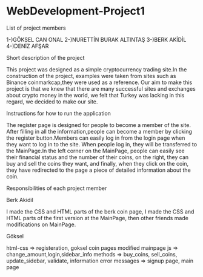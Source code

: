 # WebDevelopment-Project1
List of project members

1-)GÖKSEL CAN ONAL
2-)NURETTİN BURAK ALTINTAŞ
3-)BERK AKİDİL
4-)DENİZ AFŞAR 

Short description of the project

This project was designed as a simple cryptocurrency trading site.In the construction of the project, examples were taken from sites such as Binance coinmarkcap,they were used as a reference. Our aim to make this project is that we knew that there are many successful sites and exchanges about crypto money in the world, we felt that Turkey was lacking in this regard, we decided to make our site.

Instructions for how to run the application

The register page is designed for people to become a member of the site. After filling in all the information,people can become a member by clicking the register button.Members can easily log in from the login page when they want to log in to the site. When people log in, they will be transferred to the MainPage.In the left corner on the MainPage, people can easily see their financial status and the number of their coins, on the right, they can buy and sell the coins they want, and finally, when they click on the coin, they have redirected to the page a piece of detailed information about the coin. 


Responsibilities of each project member

Berk Akidil

I made the CSS and HTML parts of the berk coin page, I made the CSS and HTML parts of the first version at the MainPage, then other friends made modifications on MainPage.

Göksel

html-css => registeration, goksel coin pages
            modified mainpage
js => change_amount,login,sidebar_info
methods => buy_coins, sell_coins, update_sidebar, validate, information
error messages => signup page, main page
